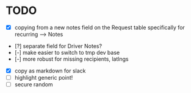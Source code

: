 # TODO
  - [x] copying from a new notes field on the Request table specifically for recurring  --> Notes
  - [?] separate field for Driver Notes?
  - [-] make easier to switch to tmp dev base
  - [-] more robust for missing recipients, latlngs
  - [x] copy as markdown for slack
  - [ ] highlight generic point!
  - [ ] secure random
